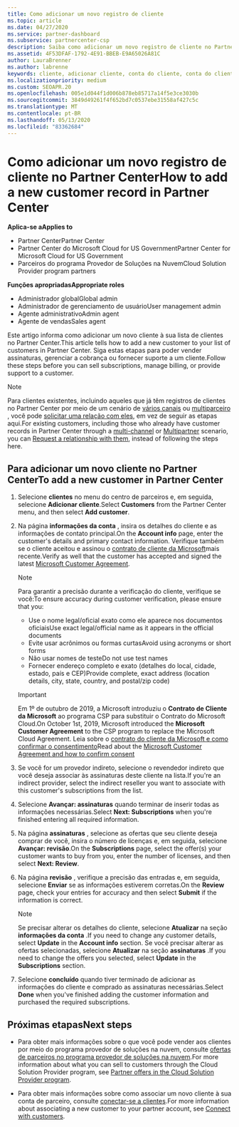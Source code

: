```yaml
---
title: Como adicionar um novo registro de cliente
ms.topic: article
ms.date: 04/27/2020
ms.service: partner-dashboard
ms.subservice: partnercenter-csp
description: Saiba como adicionar um novo registro de cliente no Partner Center. Em seguida, você pode vender as assinaturas de cliente, gerenciar a cobrança ou fornecer suporte ao cliente.
ms.assetid: 4F53DFAF-1792-4E91-BBEB-E9A65026A81C
author: LauraBrenner
ms.author: labrenne
keywords: cliente, adicionar cliente, conta do cliente, conta do cliente no Partner Center, clientes, adicionar clientes, criar conta do cliente
ms.localizationpriority: medium
ms.custom: SEOAPR.20
ms.openlocfilehash: 005e1d044f1d006b878eb85717a14f5e3ce3030b
ms.sourcegitcommit: 3849d49261f4f652bd7c0537ebe31558af427c5c
ms.translationtype: MT
ms.contentlocale: pt-BR
ms.lasthandoff: 05/13/2020
ms.locfileid: "83362684"
---
```

# <a name="how-to-add-a-new-customer-record-in-partner-center"></a><span data-ttu-id="e617f-105">Como adicionar um novo registro de cliente no Partner Center</span><span class="sxs-lookup"><span data-stu-id="e617f-105">How to add a new customer record in Partner Center</span></span>

<span data-ttu-id="e617f-106">**Aplica-se a**</span><span class="sxs-lookup"><span data-stu-id="e617f-106">**Applies to**</span></span>

- <span data-ttu-id="e617f-107">Partner Center</span><span class="sxs-lookup"><span data-stu-id="e617f-107">Partner Center</span></span>
- <span data-ttu-id="e617f-108">Partner Center do Microsoft Cloud for US Government</span><span class="sxs-lookup"><span data-stu-id="e617f-108">Partner Center for Microsoft Cloud for US Government</span></span>
- <span data-ttu-id="e617f-109">Parceiros do programa Provedor de Soluções na Nuvem</span><span class="sxs-lookup"><span data-stu-id="e617f-109">Cloud Solution Provider program partners</span></span>

<span data-ttu-id="e617f-110">**Funções apropriadas**</span><span class="sxs-lookup"><span data-stu-id="e617f-110">**Appropriate roles**</span></span>

- <span data-ttu-id="e617f-111">Administrador global</span><span class="sxs-lookup"><span data-stu-id="e617f-111">Global admin</span></span>
- <span data-ttu-id="e617f-112">Administrador de gerenciamento de usuário</span><span class="sxs-lookup"><span data-stu-id="e617f-112">User management admin</span></span>
- <span data-ttu-id="e617f-113">Agente administrativo</span><span class="sxs-lookup"><span data-stu-id="e617f-113">Admin agent</span></span>
- <span data-ttu-id="e617f-114">Agente de vendas</span><span class="sxs-lookup"><span data-stu-id="e617f-114">Sales agent</span></span>

<span data-ttu-id="e617f-115">Este artigo informa como adicionar um novo cliente à sua lista de clientes no Partner Center.</span><span class="sxs-lookup"><span data-stu-id="e617f-115">This article tells how to add a new customer to your list of customers in Partner Center.</span></span> <span data-ttu-id="e617f-116">Siga estas etapas para poder vender assinaturas, gerenciar a cobrança ou fornecer suporte a um cliente.</span><span class="sxs-lookup"><span data-stu-id="e617f-116">Follow these steps before you can sell subscriptions, manage billing, or provide support to a customer.</span></span>

>[!NOTE]
><span data-ttu-id="e617f-117">Para clientes existentes, incluindo aqueles que já têm registros de clientes no Partner Center por meio de um cenário de [vários canais](multichannel.md) ou [multiparceiro](multipartner.md) , você pode [solicitar uma relação com eles](request-a-relationship-with-a-customer.md), em vez de seguir as etapas aqui.</span><span class="sxs-lookup"><span data-stu-id="e617f-117">For existing customers, including those who already have customer records in Partner Center through a [multi-channel](multichannel.md) or [Multipartner](multipartner.md) scenario, you can [Request a relationship with them](request-a-relationship-with-a-customer.md), instead of following the steps here.</span></span>

## <a name="to-add-a-new-customer-in-partner-center"></a><span data-ttu-id="e617f-118">Para adicionar um novo cliente no Partner Center</span><span class="sxs-lookup"><span data-stu-id="e617f-118">To add a new customer in Partner Center</span></span>

1. <span data-ttu-id="e617f-119">Selecione **clientes** no menu do centro de parceiros e, em seguida, selecione **Adicionar cliente**.</span><span class="sxs-lookup"><span data-stu-id="e617f-119">Select **Customers** from the Partner Center menu, and then select **Add customer**.</span></span>

2. <span data-ttu-id="e617f-120">Na página **informações da conta** , insira os detalhes do cliente e as informações de contato principal.</span><span class="sxs-lookup"><span data-stu-id="e617f-120">On the **Account info** page, enter the customer's details and primary contact information.</span></span> <span data-ttu-id="e617f-121">Verifique também se o cliente aceitou e assinou o [contrato de cliente da Microsoft](agreements.md)mais recente.</span><span class="sxs-lookup"><span data-stu-id="e617f-121">Verify as well that the customer has accepted and signed the latest [Microsoft Customer Agreement](agreements.md).</span></span>

   >[!NOTE]
   >
   ><span data-ttu-id="e617f-122">Para garantir a precisão durante a verificação do cliente, verifique se você:</span><span class="sxs-lookup"><span data-stu-id="e617f-122">To ensure accuracy during customer verification, please ensure that you:</span></span>
   >
   >- <span data-ttu-id="e617f-123">Use o nome legal/oficial exato como ele aparece nos documentos oficiais</span><span class="sxs-lookup"><span data-stu-id="e617f-123">Use exact legal/official name as it appears in the official documents</span></span>
   >- <span data-ttu-id="e617f-124">Evite usar acrônimos ou formas curtas</span><span class="sxs-lookup"><span data-stu-id="e617f-124">Avoid using acronyms or short forms</span></span>
   >- <span data-ttu-id="e617f-125">Não usar nomes de teste</span><span class="sxs-lookup"><span data-stu-id="e617f-125">Do not use test names</span></span>
   >- <span data-ttu-id="e617f-126">Fornecer endereço completo e exato (detalhes do local, cidade, estado, país e CEP)</span><span class="sxs-lookup"><span data-stu-id="e617f-126">Provide complete, exact address (location details, city, state, country, and postal/zip code)</span></span>

   >[!IMPORTANT]
   > <span data-ttu-id="e617f-127">Em 1º de outubro de 2019, a Microsoft introduziu o **Contrato de Cliente da Microsoft** ao programa CSP para substituir o Contrato do Microsoft Cloud.</span><span class="sxs-lookup"><span data-stu-id="e617f-127">On October 1st, 2019, Microsoft introduced the **Microsoft Customer Agreement** to the CSP program to replace the Microsoft Cloud Agreement.</span></span> <span data-ttu-id="e617f-128">Leia sobre o [contrato do cliente da Microsoft e como confirmar o consentimento](confirm-customer-agreement.md)</span><span class="sxs-lookup"><span data-stu-id="e617f-128">Read about the [Microsoft Customer Agreement and how to confirm consent](confirm-customer-agreement.md)</span></span>
  
3. <span data-ttu-id="e617f-129">Se você for um provedor indireto, selecione o revendedor indireto que você deseja associar às assinaturas deste cliente na lista.</span><span class="sxs-lookup"><span data-stu-id="e617f-129">If you're an indirect provider, select the indirect reseller you want to associate with this customer's subscriptions from the list.</span></span>

4. <span data-ttu-id="e617f-130">Selecione **Avançar: assinaturas** quando terminar de inserir todas as informações necessárias.</span><span class="sxs-lookup"><span data-stu-id="e617f-130">Select **Next: Subscriptions** when you're finished entering all required information.</span></span>

5. <span data-ttu-id="e617f-131">Na página **assinaturas** , selecione as ofertas que seu cliente deseja comprar de você, insira o número de licenças e, em seguida, selecione **Avançar: revisão**.</span><span class="sxs-lookup"><span data-stu-id="e617f-131">On the **Subscriptions** page, select the offer(s) your customer wants to buy from you, enter the number of licenses, and then select **Next: Review**.</span></span>

6. <span data-ttu-id="e617f-132">Na página **revisão** , verifique a precisão das entradas e, em seguida, selecione **Enviar** se as informações estiverem corretas.</span><span class="sxs-lookup"><span data-stu-id="e617f-132">On the **Review** page, check your entries for accuracy and then select **Submit** if the information is correct.</span></span>

   >[!NOTE]
   ><span data-ttu-id="e617f-133">Se precisar alterar os detalhes do cliente, selecione **Atualizar** na seção **informações da conta** .</span><span class="sxs-lookup"><span data-stu-id="e617f-133">If you need to change any customer details, select **Update** in the **Account info** section.</span></span> <span data-ttu-id="e617f-134">Se você precisar alterar as ofertas selecionadas, selecione **Atualizar** na seção **assinaturas** .</span><span class="sxs-lookup"><span data-stu-id="e617f-134">If you need to change the offers you selected, select **Update** in the **Subscriptions** section.</span></span>

7. <span data-ttu-id="e617f-135">Selecione **concluído** quando tiver terminado de adicionar as informações do cliente e comprado as assinaturas necessárias.</span><span class="sxs-lookup"><span data-stu-id="e617f-135">Select **Done** when you've finished adding the customer information and purchased the required subscriptions.</span></span>

## <a name="next-steps"></a><span data-ttu-id="e617f-136">Próximas etapas</span><span class="sxs-lookup"><span data-stu-id="e617f-136">Next steps</span></span>

- <span data-ttu-id="e617f-137">Para obter mais informações sobre o que você pode vender aos clientes por meio do programa provedor de soluções na nuvem, consulte [ofertas de parceiros no programa provedor de soluções na nuvem](csp-offers.md).</span><span class="sxs-lookup"><span data-stu-id="e617f-137">For more information about what you can sell to customers through the Cloud Solution Provider program, see [Partner offers in the Cloud Solution Provider program](csp-offers.md).</span></span>

- <span data-ttu-id="e617f-138">Para obter mais informações sobre como associar um novo cliente à sua conta de parceiro, consulte [conectar-se a clientes](customer-accounts.md).</span><span class="sxs-lookup"><span data-stu-id="e617f-138">For more information about associating a new customer to your partner account, see [Connect with customers](customer-accounts.md).</span></span>

